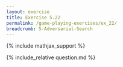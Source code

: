 ```yaml
---
layout: exercise
title: Exercise 5.22
permalink: /game-playing-exercises/ex_22/
breadcrumb: 5-Adversarial-Search
---
```


{% include mathjax_support %}

<div><i class="arrow-up loader" data-chapter="game-playing-exercises" data-exercise="ex_22" data-rating="0"></i></div>
{% include_relative question.md %}
